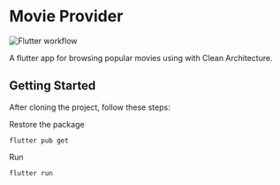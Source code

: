 # Movie Provider

![Flutter workflow](https://github.com/drmendozaz/movie_provider/actions/workflows/flutter.yml/badge.svg)

A flutter app for browsing popular movies using with Clean Architecture.

## Getting Started

After cloning the project, follow these steps:

Restore the package
```
flutter pub get
```

Run
```
flutter run
```
